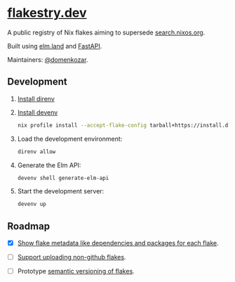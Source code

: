 # [flakestry.dev](https://flakestry.dev)

A public registry of Nix flakes aiming to supersede [search.nixos.org](https://search.nixos.org/flakes).

Built using [elm.land](https://elm.land/) and [FastAPI](https://fastapi.tiangolo.com/).

Maintainers: [@domenkozar](https://github.com/domenkozar).

## Development

1. [Install direnv](https://direnv.net/docs/installation.html)

2. [Install devenv](https://devenv.sh/getting-started/)

   ```bash
   nix profile install --accept-flake-config tarball+https://install.devenv.sh/latest
   ```

3. Load the development environment:

   ```bash
   direnv allow
   ```

4. Generate the Elm API:

    ```bash
    devenv shell generate-elm-api
    ```

5. Start the development server:

   ```bash
   devenv up
   ```

## Roadmap

- [x] [Show flake metadata like dependencies and packages for each flake](https://github.com/flakestry/flakestry.dev/issues/2).

- [ ] [Support uploading non-github flakes](https://github.com/flakestry/flakestry.dev/issues/1).

- [ ] Prototype [semantic versioning of flakes](https://github.com/NixOS/rfcs/pull/144).
